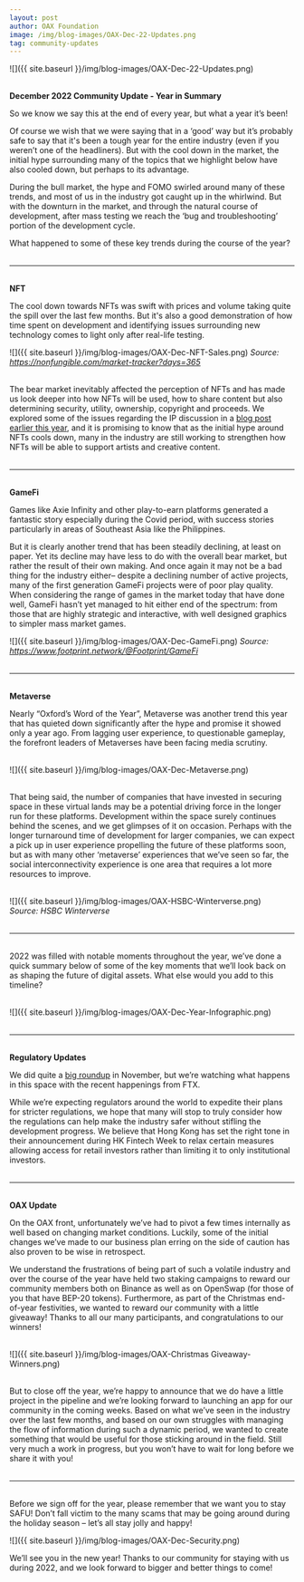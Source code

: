 ```yaml
---
layout: post
author: OAX Foundation
image: /img/blog-images/OAX-Dec-22-Updates.png
tag: community-updates
---
```


![]({{ site.baseurl }}/img/blog-images/OAX-Dec-22-Updates.png)

<br><b>December 2022 Community Update - Year in Summary</b>

So we know we say this at the end of every year, but what a year it’s been!

Of course we wish that we were saying that in a ‘good’ way but it’s probably safe to say that it's been a tough year for the entire industry (even if you weren’t one of the headliners). But with the cool down in the market, the initial hype surrounding many of the topics that we highlight below have also cooled down, but perhaps to its advantage. 

During the bull market, the hype and FOMO swirled around many of these trends, and most of us in the industry got caught up in the whirlwind. But with the downturn in the market, and through the natural course of development, after mass testing we reach the ‘bug and troubleshooting’ portion of the development cycle.

What happened to some of these key trends during the course of the year?<br><br>

***

<br><b>NFT</b>

The cool down towards NFTs was swift with prices and volume taking quite the spill over the last few months. But it's also a good demonstration of how time spent on development and identifying issues surrounding new technology comes to light only after real-life testing.<br> 

![]({{ site.baseurl }}/img/blog-images/OAX-Dec-NFT-Sales.png)
<i>Source: https://nonfungible.com/market-tracker?days=365</i>

<br>The bear market inevitably affected the perception of NFTs and has made us look deeper into how NFTs will be used, how to share content but also determining security, utility, ownership, copyright and proceeds. We explored some of the issues regarding the IP discussion in a <a href="https://www.oax.org/2022/10/06/NFT-Market-Updates-and-Intellectual-Property-Conversations.html">blog post earlier this year</a>, and it is promising to know that as the initial hype around NFTs cools down, many in the industry are still working to strengthen how NFTs will be able to support artists and creative content.<br><br>
    
***

<br><b>GameFi</b>

Games like Axie Infinity and other play-to-earn platforms generated a fantastic story especially during the Covid period, with success stories particularly in areas of Southeast Asia like the Philippines. 

But it is clearly another trend that has been steadily declining, at least on paper. Yet its decline may have less to do with the overall bear market, but rather the result of their own making. And once again it may not be a bad thing for the industry either– despite a declining number of active projects, many of the first generation GameFi projects were of poor play quality. When considering the range of games in the market today that have done well, GameFi hasn’t yet managed to hit either end of the spectrum: from those that are highly strategic and interactive, with well designed graphics to simpler mass market games.<br> 

![]({{ site.baseurl }}/img/blog-images/OAX-Dec-GameFi.png)
<i>Source: https://www.footprint.network/@Footprint/GameFi</i><br>
<br>

***

<br><b>Metaverse</b>

Nearly “Oxford’s Word of the Year”, Metaverse was another trend this year that has quieted down significantly after the hype and promise it showed only a year ago. From lagging user experience, to questionable gameplay, the forefront leaders of Metaverses have been facing media scrutiny.<br><br>

![]({{ site.baseurl }}/img/blog-images/OAX-Dec-Metaverse.png)

<br>That being said, the number of companies that have invested in securing space in these virtual lands may be a potential driving force in the longer run for these platforms. Development within the space surely continues behind the scenes, and we get glimpses of it on occasion. Perhaps with the longer turnaround time of development for larger companies, we can expect a pick up in user experience propelling the future of these platforms soon, but as with many other ‘metaverse’ experiences that we’ve seen so far, the social interconnectivity experience is one area that requires a lot more resources to improve.<br><br>

![]({{ site.baseurl }}/img/blog-images/OAX-HSBC-Winterverse.png)
<br><i>Source: HSBC Winterverse</i><br><br>

***

<br>2022 was filled with notable moments throughout the year, we’ve done a quick summary below of some of the key moments that we’ll look back on as shaping the future of digital assets. What else would you add to this timeline?<br><br>

![]({{ site.baseurl }}/img/blog-images/OAX-Dec-Year-Infographic.png)<br><br>

***

<br><b>Regulatory Updates</b>

We did quite a <a href="https://www.oax.org/2022/11/09/Another-Edition-of-Regulatory-Updates-From-Around-the-World.html">big roundup</a> in November, but we’re watching what happens in this space with the recent happenings from FTX. 

While we’re expecting regulators around the world to expedite their plans for stricter regulations, we hope that many will stop to truly consider how the regulations can help make the industry safer without stifling the development progress. We believe that Hong Kong has set the right tone in their announcement during HK Fintech Week to relax certain measures allowing access for retail investors rather than limiting it to only institutional investors.<br><br>


****


<br><b>OAX Update</b>

On the OAX front, unfortunately we’ve had to pivot a few times internally as well based on changing market conditions. Luckily, some of the initial changes we’ve made to our business plan erring on the side of caution has also proven to be wise in retrospect. 

We understand the frustrations of being part of such a volatile industry and over the course of the year have held two staking campaigns to reward our community members both on Binance as well as on OpenSwap (for those of you that have BEP-20 tokens). Furthermore, as part of the Christmas end-of-year festivities, we wanted to reward our community with a little giveaway! Thanks to all our many participants, and congratulations to our winners!<br><br>

![]({{ site.baseurl }}/img/blog-images/OAX-Christmas Giveaway-Winners.png)

<br>But to close off the year, we’re happy to announce that we do have a little project in the pipeline and we’re looking forward to launching an app for our community in the coming weeks. Based on what we’ve seen in the industry over the last few months, and based on our own struggles with managing the flow of information during such a dynamic period, we wanted to create something that would be useful for those sticking around in the field. Still very much a work in progress, but you won’t have to wait for long before we share it with you!<br><br>


***

<br>Before we sign off for the year, please remember that we want you to stay SAFU! Don’t fall victim to the many scams that may be going around during the holiday season – let’s all stay jolly and happy!<br>

![]({{ site.baseurl }}/img/blog-images/OAX-Dec-Security.png)

We’ll see you in the new year! Thanks to our community for staying with us during 2022, and we look forward to bigger and better things to come!

